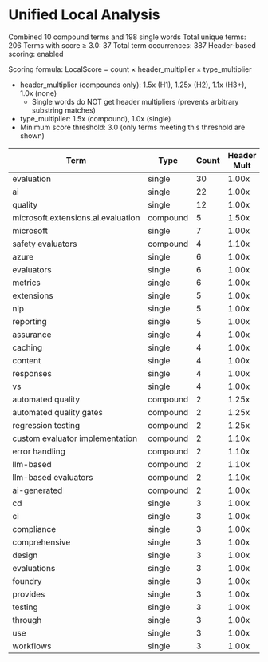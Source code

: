 # Unified Local Analysis

Combined 10 compound terms and 198 single words
Total unique terms: 206
Terms with score ≥ 3.0: 37
Total term occurrences: 387
Header-based scoring: enabled

Scoring formula: LocalScore = count × header_multiplier × type_multiplier
- header_multiplier (compounds only): 1.5x (H1), 1.25x (H2), 1.1x (H3+), 1.0x (none)
  - Single words do NOT get header multipliers (prevents arbitrary substring matches)
- type_multiplier: 1.5x (compound), 1.0x (single)
- Minimum score threshold: 3.0 (only terms meeting this threshold are shown)

| Term | Type | Count | Header Mult | Type Mult | Local Score |
|------|------|-------|-------------|-----------|-------------|
| evaluation | single | 30 | 1.00x | 1.00x | 30.0 |
| ai | single | 22 | 1.00x | 1.00x | 22.0 |
| quality | single | 12 | 1.00x | 1.00x | 12.0 |
| microsoft.extensions.ai.evaluation | compound | 5 | 1.50x | 1.50x | 11.2 |
| microsoft | single | 7 | 1.00x | 1.00x | 7.0 |
| safety evaluators | compound | 4 | 1.10x | 1.50x | 6.6 |
| azure | single | 6 | 1.00x | 1.00x | 6.0 |
| evaluators | single | 6 | 1.00x | 1.00x | 6.0 |
| metrics | single | 6 | 1.00x | 1.00x | 6.0 |
| extensions | single | 5 | 1.00x | 1.00x | 5.0 |
| nlp | single | 5 | 1.00x | 1.00x | 5.0 |
| reporting | single | 5 | 1.00x | 1.00x | 5.0 |
| assurance | single | 4 | 1.00x | 1.00x | 4.0 |
| caching | single | 4 | 1.00x | 1.00x | 4.0 |
| content | single | 4 | 1.00x | 1.00x | 4.0 |
| responses | single | 4 | 1.00x | 1.00x | 4.0 |
| vs | single | 4 | 1.00x | 1.00x | 4.0 |
| automated quality | compound | 2 | 1.25x | 1.50x | 3.8 |
| automated quality gates | compound | 2 | 1.25x | 1.50x | 3.8 |
| regression testing | compound | 2 | 1.25x | 1.50x | 3.8 |
| custom evaluator implementation | compound | 2 | 1.10x | 1.50x | 3.3 |
| error handling | compound | 2 | 1.10x | 1.50x | 3.3 |
| llm-based | compound | 2 | 1.10x | 1.50x | 3.3 |
| llm-based evaluators | compound | 2 | 1.10x | 1.50x | 3.3 |
| ai-generated | compound | 2 | 1.00x | 1.50x | 3.0 |
| cd | single | 3 | 1.00x | 1.00x | 3.0 |
| ci | single | 3 | 1.00x | 1.00x | 3.0 |
| compliance | single | 3 | 1.00x | 1.00x | 3.0 |
| comprehensive | single | 3 | 1.00x | 1.00x | 3.0 |
| design | single | 3 | 1.00x | 1.00x | 3.0 |
| evaluations | single | 3 | 1.00x | 1.00x | 3.0 |
| foundry | single | 3 | 1.00x | 1.00x | 3.0 |
| provides | single | 3 | 1.00x | 1.00x | 3.0 |
| testing | single | 3 | 1.00x | 1.00x | 3.0 |
| through | single | 3 | 1.00x | 1.00x | 3.0 |
| use | single | 3 | 1.00x | 1.00x | 3.0 |
| workflows | single | 3 | 1.00x | 1.00x | 3.0 |
